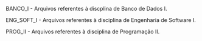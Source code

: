 BANCO_I - Arquivos referentes à discplina de Banco de Dados I.

ENG_SOFT_I - Arquivos referentes à disciplina de Engenharia de Software I.

PROG_II - Arquivos referentes à disciplina de Programação II.
